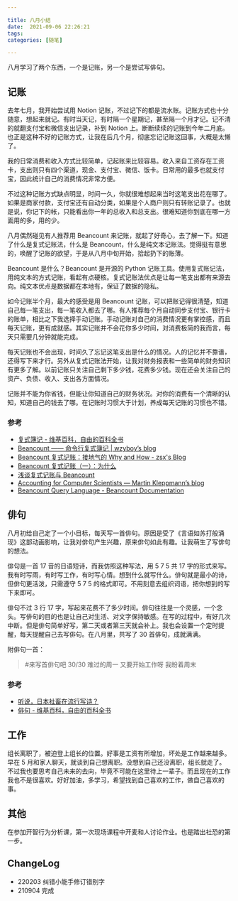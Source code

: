 ```yaml
---

title: 八月小结
date:  2021-09-06 22:26:21
tags: 
categories: [随笔] 

---
```


八月学习了两个东西，一个是记账，另一个是尝试写俳句。

<!--more-->

## 记账

去年七月，我开始尝试用 Notion 记账，不过记下的都是流水账。记账方式也十分随意，想起来就记。有时当天记，有时隔一个星期记，甚至隔一个月才记。记不清的就翻支付宝和微信支出记录，补到 Notion 上。断断续续的记账到今年二月底。也正是这种不好的记账方式，让我在后几个月，彻底忘记记账这回事，大概是太懒了。

我的日常消费和收入方式比较简单，记起账来比较容易。收入来自工资存在工资卡，支出则只有四个渠道，现金、支付宝、微信、饭卡。日常用的最多也就支付宝，因此统计自己的消费情况非常方便。

不过这种记账方式缺点明显，时间一久，你就很难想起来当时这笔支出花在哪了。如果是商家付款，支付宝还有自动分类，如果是个人商户则只有转账记录了。也就是说，你记下的帐，只能看出你一年的总收入和总支出。很难知道你到底在哪一方面用的多，用的少。

八月偶然碰见有人推荐用 Beancount 来记账，就起了好奇心，去了解一下。知道了什么是复式记账法，什么是 Beancount，什么是纯文本记账法。觉得挺有意思的，唤醒了记账的欲望，于是从八月中旬开始，拾起扔下的账薄。

Beancount 是什么？Beancount 是开源的 Python 记账工具。使用复式账记法，用纯文本的方式记账，看起有点硬核。复式记账法优点是让每一笔支出都有来源去向。纯文本优点是数据都在本地有，保证了数据的隐私。

如今记账半个月，最大的感受是用 Beancount 记账，可以把账记得很清楚，知道自己每一笔支出，每一笔收入都去了哪。有人推荐每个月自动同步支付宝、银行卡的账单，相比之下我选择手动记账。手动记账对自己的消费情况更有掌控感，而且每天记账，更有成就感。其实记账并不会花你多少时间，对消费极简的我而言，每天只需要几分钟就能完成。

每天记账也不会出现，时间久了忘记这笔支出是什么的情况。人的记忆并不靠谱，还得写下来才行。另外从复式记账法开始，让我对财务报表和一些简单的财务知识有更多了解。以前记账只关注自己剩下多少钱，花费多少钱。现在还会关注自己的资产、负债、收入、支出各方面情况。

记账并不能为你省钱，但能让你知道自己的财务状况。对你的消费有一个清晰的认知，知道自己的钱去了哪。在记账时习惯大于计划，养成每天记账的习惯也不错。

### 参考

- [复式簿记 - 维基百科，自由的百科全书](https://zh.wikipedia.org/zh-hans/%E5%A4%8D%E5%BC%8F%E7%B0%BF%E8%AE%B0)
- [Beancount —— 命令行复式簿记 | wzyboy’s blog](https://wzyboy.im/post/1063.html)
- [Beancount 复式记账：接地气的 Why and How - zsx's Blog](https://blog.zsxsoft.com/post/41)
- [Beancount 复式记账（一）：为什么](https://byvoid.com/zhs/blog/beancount-bookkeeping-1/)
- [浅谈复式记账与 Beancount](https://dreamanddead.github.io/post/understand-account-in-beancount/)
- [Accounting for Computer Scientists — Martin Kleppmann’s blog](https://martin.kleppmann.com/2011/03/07/accounting-for-computer-scientists.html)
- [Beancount Query Language - Beancount Documentation](https://beancount.github.io/docs/beancount_query_language.html)

## 俳句

八月初给自己定了一个小目标，每天写一首俳句。原因是受了《言语如苏打般涌现》这部动画影响，让我对俳句产生兴趣，原来俳句如此有趣。让我萌生了写俳句的想法。

俳句是一首 17 音的日语短诗，而我仿照这种写法，用 5 7 5 共 17 字的形式来写。我有时写雨，有时写工作，有时写心情。想到什么就写什么。俳句就是最小的诗，但俳句更活泼，只需遵守 5 7 5 的格式即可。不用刻意去组织词语，把你想到的写下来即可。

俳句不过 3 行 17 字，写起来花费不了多少时间。俳句往往是一个灵感，一个念头。写俳句的目的也是让自己对生活、对文字保持敏感。在写的过程中，有好几次中断。但是俳句简单好写，第二天或者第三天就会补上。我也会设置一个定时提醒，每天提醒自己去写俳句。在八月里，共写了 30 首俳句，成就满满。

附俳句一首：

> #来写首俳句吧 30/30
> 难过的周一
> 又要开始工作呀
> 我盼着周末

### 参考

- [听说，日本社畜在流行写诗？](https://mp.weixin.qq.com/s/qR-pOLOG10LnQNZScapCfw)
- [俳句 - 维基百科，自由的百科全书](https://zh.wikipedia.org/wiki/%E4%BF%B3%E5%8F%A5)

## 工作

组长离职了，被迫登上组长的位置。好事是工资有所增加，坏处是工作越来越多。早在 5 月和家人聊天，就谈到自己想离职。没想到自己还没离职，组长就走了。不过我也要思考自己未来的去向，毕竟不可能在这里待上一辈子。而且现在的工作我也不是很喜欢。好好加油，多学习，希望找到自己喜欢的工作，做自己喜欢的事。

## 其他

在参加开智行为分析课，第一次现场课程中开麦和人讨论作业。也是踏出社恐的第一步。

## ChangeLog

- 220203 纠错小能手修订错别字
- 210904 完成
